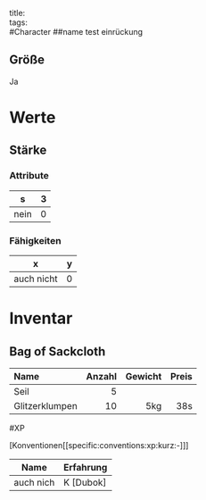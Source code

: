 title:   
tags:   
#Character
##name
test
   einrückung

## Größe

Ja

# Werte
## Stärke
### Attribute
|s|3|
-|-
nein|0

### Fähigkeiten
|x|y|
|-|-
auch nicht|0|



# Inventar

## Bag of Sackcloth
|Name|Anzahl|Gewicht|Preis|
|:----|-----:|------:|----:|
| Seil | 5 |||
| Glitzerklumpen | 10 | 5kg | 38s|


#XP

[Konventionen[[specific:conventions:xp:kurz:-]]]

|Name|Erfahrung|
|-|-|
| auch nich | K [Dubok] |

